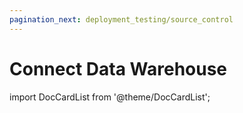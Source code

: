```yaml
---
pagination_next: deployment_testing/source_control
---
```


# Connect Data Warehouse

import DocCardList from '@theme/DocCardList';

<DocCardList />